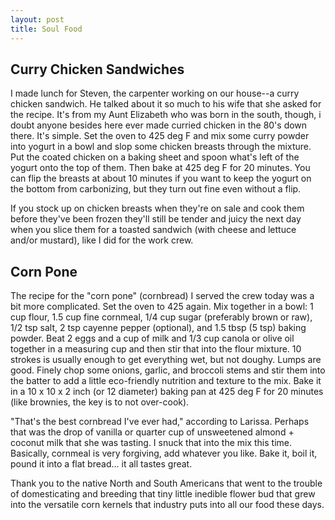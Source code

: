 ```yaml
---
layout: post
title: Soul Food
---
```


Curry Chicken Sandwiches
------------------------

I made lunch for Steven, the carpenter working on our house--a curry chicken sandwich. He talked about it so much to his wife that she asked for the recipe. It's from my Aunt Elizabeth who was born in the south, though, i doubt anyone besides here ever made curried chicken in the 80's down there. It's simple. Set the oven to 425 deg F and mix some curry powder into yogurt in a bowl and slop some chicken breasts through the mixture. Put the coated chicken on a baking sheet and spoon what's left of the yogurt onto the top of them. Then bake at 425 deg F for 20 minutes. You can flip the breasts at about 10 minutes if you want to keep the yogurt on the bottom from carbonizing, but they turn out fine even without a flip.

If you stock up on chicken breasts when they're on sale and cook them before they've been frozen they'll still be tender and juicy the next day when you slice them for a toasted sandwich (with cheese and lettuce and/or mustard), like I did for the work crew.

Corn Pone
---------

The recipe for the "corn pone" (cornbread) I served the crew today was a bit more complicated. Set the oven to 425 again. Mix together in a bowl: 1 cup flour, 1.5 cup fine cornmeal, 1/4 cup sugar (preferably brown or raw), 1/2 tsp salt, 2 tsp cayenne pepper (optional), and 1.5 tbsp (5 tsp) baking powder. Beat 2 eggs and a cup of milk and 1/3 cup canola or olive oil together in a measuring cup and then stir that into the flour mixture. 10 strokes is usually enough to get everything wet, but not doughy. Lumps are good. Finely chop some onions, garlic, and broccoli stems and stir them into the batter to add a little eco-friendly nutrition and texture to the mix. Bake it in a 10 x 10 x 2 inch (or 12 diameter) baking pan at 425 deg F for 20 minutes (like brownies, the key is to not over-cook).

"That's the best cornbread I've ever had," according to Larissa. Perhaps that was the drop of vanilla or quarter cup of unsweetened almond + coconut milk that she was tasting. I snuck that into the mix this time. Basically, cornmeal is very forgiving, add whatever you like. Bake it, boil it, pound it into a flat bread... it all tastes great.

Thank you to the native North and South Americans that went to the trouble of domesticating and breeding that tiny little inedible flower bud that grew into the versatile corn kernels that industry puts into all our food these days.
